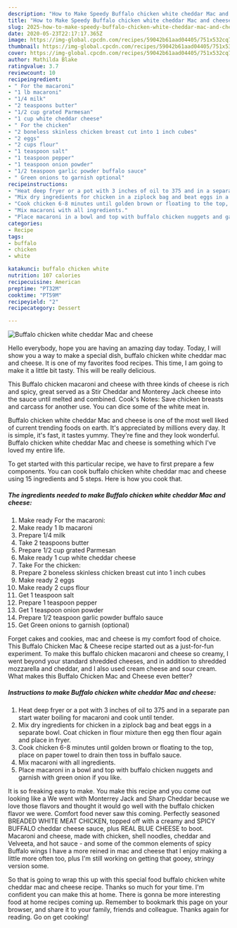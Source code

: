 ```yaml
---
description: "How to Make Speedy Buffalo chicken white cheddar Mac and cheese"
title: "How to Make Speedy Buffalo chicken white cheddar Mac and cheese"
slug: 2025-how-to-make-speedy-buffalo-chicken-white-cheddar-mac-and-cheese
date: 2020-05-23T22:17:17.365Z
image: https://img-global.cpcdn.com/recipes/59042b61aad04405/751x532cq70/buffalo-chicken-white-cheddar-mac-and-cheese-recipe-main-photo.jpg
thumbnail: https://img-global.cpcdn.com/recipes/59042b61aad04405/751x532cq70/buffalo-chicken-white-cheddar-mac-and-cheese-recipe-main-photo.jpg
cover: https://img-global.cpcdn.com/recipes/59042b61aad04405/751x532cq70/buffalo-chicken-white-cheddar-mac-and-cheese-recipe-main-photo.jpg
author: Mathilda Blake
ratingvalue: 3.7
reviewcount: 10
recipeingredient:
- " For the macaroni"
- "1 lb macaroni"
- "1/4 milk"
- "2 teaspoons butter"
- "1/2 cup grated Parmesan"
- "1 cup white cheddar cheese"
- " For the chicken"
- "2 boneless skinless chicken breast cut into 1 inch cubes"
- "2 eggs"
- "2 cups flour"
- "1 teaspoon salt"
- "1 teaspoon pepper"
- "1 teaspoon onion powder"
- "1/2 teaspoon garlic powder buffalo sauce"
- " Green onions to garnish optional"
recipeinstructions:
- "Heat deep fryer or a pot with 3 inches of oil to 375 and in a separate pan start water boiling for macaroni and cook until tender."
- "Mix dry ingredients for chicken in a ziplock bag and beat eggs in a separate bowl. Coat chicken in flour mixture then egg then flour again and place in fryer."
- "Cook chicken 6-8 minutes until golden brown or floating to the top, place on paper towel to drain then toss in buffalo sauce."
- "Mix macaroni with all ingredients."
- "Place macaroni in a bowl and top with buffalo chicken nuggets and garnish with green onion if you like."
categories:
- Recipe
tags:
- buffalo
- chicken
- white

katakunci: buffalo chicken white 
nutrition: 107 calories
recipecuisine: American
preptime: "PT32M"
cooktime: "PT59M"
recipeyield: "2"
recipecategory: Dessert

---
```



![Buffalo chicken white cheddar Mac and cheese](https://img-global.cpcdn.com/recipes/59042b61aad04405/751x532cq70/buffalo-chicken-white-cheddar-mac-and-cheese-recipe-main-photo.jpg)

Hello everybody, hope you are having an amazing day today. Today, I will show you a way to make a special dish, buffalo chicken white cheddar mac and cheese. It is one of my favorites food recipes. This time, I am going to make it a little bit tasty. This will be really delicious.

This Buffalo chicken macaroni and cheese with three kinds of cheese is rich and spicy, great served as a Stir Cheddar and Monterey Jack cheese into the sauce until melted and combined. Cook&#39;s Notes: Save chicken breasts and carcass for another use. You can dice some of the white meat in.

Buffalo chicken white cheddar Mac and cheese is one of the most well liked of current trending foods on earth. It's appreciated by millions every day. It is simple, it's fast, it tastes yummy. They're fine and they look wonderful. Buffalo chicken white cheddar Mac and cheese is something which I've loved my entire life.


To get started with this particular recipe, we have to first prepare a few components. You can cook buffalo chicken white cheddar mac and cheese using 15 ingredients and 5 steps. Here is how you cook that.

<!--inarticleads1-->

##### The ingredients needed to make Buffalo chicken white cheddar Mac and cheese:

1. Make ready  For the macaroni:
1. Make ready 1 lb macaroni
1. Prepare 1/4 milk
1. Take 2 teaspoons butter
1. Prepare 1/2 cup grated Parmesan
1. Make ready 1 cup white cheddar cheese
1. Take  For the chicken:
1. Prepare 2 boneless skinless chicken breast cut into 1 inch cubes
1. Make ready 2 eggs
1. Make ready 2 cups flour
1. Get 1 teaspoon salt
1. Prepare 1 teaspoon pepper
1. Get 1 teaspoon onion powder
1. Prepare 1/2 teaspoon garlic powder buffalo sauce
1. Get  Green onions to garnish (optional)


Forget cakes and cookies, mac and cheese is my comfort food of choice. This Buffalo Chicken Mac &amp; Cheese recipe started out as a just-for-fun experiment. To make this buffalo chicken macaroni and cheese so creamy, I went beyond your standard shredded cheeses, and in addition to shredded mozzarella and cheddar, and I also used cream cheese and sour cream. What makes this Buffalo Chicken Mac and Cheese even better? 

<!--inarticleads2-->

##### Instructions to make Buffalo chicken white cheddar Mac and cheese:

1. Heat deep fryer or a pot with 3 inches of oil to 375 and in a separate pan start water boiling for macaroni and cook until tender.
1. Mix dry ingredients for chicken in a ziplock bag and beat eggs in a separate bowl. Coat chicken in flour mixture then egg then flour again and place in fryer.
1. Cook chicken 6-8 minutes until golden brown or floating to the top, place on paper towel to drain then toss in buffalo sauce.
1. Mix macaroni with all ingredients.
1. Place macaroni in a bowl and top with buffalo chicken nuggets and garnish with green onion if you like.


It is so freaking easy to make. You make this recipe and you come out looking like a We went with Monterrey Jack and Sharp Cheddar because we love those flavors and thought it would go well with the buffalo chicken flavor we were. Comfort food never saw this coming. Perfectly seasoned BREADED WHITE MEAT CHICKEN, topped off with a creamy and SPICY BUFFALO cheddar cheese sauce, plus REAL BLUE CHEESE to boot. Macaroni and cheese, made with chicken, shell noodles, cheddar and Velveeta, and hot sauce - and some of the common elements of spicy Buffalo wings I have a more reined in mac and cheese that I enjoy making a little more often too, plus I&#39;m still working on getting that gooey, stringy version some. 

So that is going to wrap this up with this special food buffalo chicken white cheddar mac and cheese recipe. Thanks so much for your time. I'm confident you can make this at home. There is gonna be more interesting food at home recipes coming up. Remember to bookmark this page on your browser, and share it to your family, friends and colleague. Thanks again for reading. Go on get cooking!
